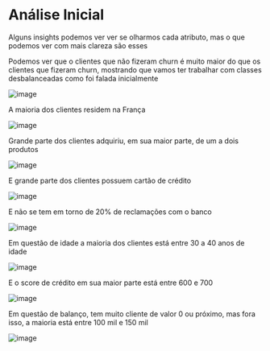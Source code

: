 # Análise Inicial

Alguns insights podemos ver ver se olharmos cada atributo, mas o que podemos ver com mais clareza são esses

Podemos ver que o clientes que não fizeram churn é muito maior do que os clientes que fizeram churn, mostrando que vamos ter
trabalhar com classes desbalanceadas como foi falada inicialmente

![image](https://github.com/gustavoramos82/Preven-o-churn/assets/39843884/f8fe86bb-8920-465d-8c7e-a4b3c4dcd69a)

A maioria dos clientes residem na França

![image](https://github.com/gustavoramos82/Preven-o-churn/assets/39843884/0b1a560f-33d4-49bd-8d57-bca59432b539)

Grande parte dos clientes adquiriu, em sua maior parte, de um a dois produtos

![image](https://github.com/gustavoramos82/Preven-o-churn/assets/39843884/0dc92474-0a43-42c1-b878-bea475c570cf)

E grande parte dos clientes possuem cartão de crédito

![image](https://github.com/gustavoramos82/Preven-o-churn/assets/39843884/40832ad7-2879-4c4c-aef6-36638dc9653a)

E não se tem em torno de 20% de reclamações com o banco

![image](https://github.com/gustavoramos82/Preven-o-churn/assets/39843884/1f2a46c3-3186-439f-b728-f345b5e3a3a1)

Em questão de idade a maioria dos clientes está entre 30 a 40 anos de idade

![image](https://github.com/gustavoramos82/Preven-o-churn/assets/39843884/a184b8f4-74fb-421f-b6b0-71b92db13a22)

E o score de crédito em sua maior parte está entre 600 e 700

![image](https://github.com/gustavoramos82/Preven-o-churn/assets/39843884/a7b9571e-44f1-44a9-bfd5-8e90f9e62634)

Em questão de balanço, tem muito cliente de valor 0 ou próximo, mas fora isso, a maioria está entre 100 mil e 150 mil

![image](https://github.com/gustavoramos82/Preven-o-churn/assets/39843884/175e49c0-5a53-4e7f-87f5-0d0ccd32bfd8)
